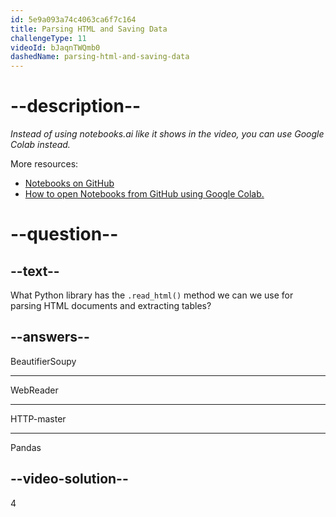 ```yaml
---
id: 5e9a093a74c4063ca6f7c164
title: Parsing HTML and Saving Data
challengeType: 11
videoId: bJaqnTWQmb0
dashedName: parsing-html-and-saving-data
---
```


# --description--

_Instead of using notebooks.ai like it shows in the video, you can use Google Colab instead._

More resources:

- [Notebooks on GitHub](https://github.com/ine-rmotr-curriculum/RDP-Reading-Data-with-Python-and-Pandas)
- [How to open Notebooks from GitHub using Google Colab.](https://colab.research.google.com/github/googlecolab/colabtools/blob/master/notebooks/colab-github-demo.ipynb)

# --question--

## --text--

What Python library has the `.read_html()` method we can we use for parsing HTML documents and extracting tables?

## --answers--

BeautifierSoupy

---

WebReader

---

HTTP-master

---

Pandas

## --video-solution--

4
